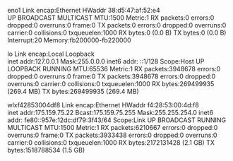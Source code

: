 eno1      Link encap:Ethernet  HWaddr 38:d5:47:af:52:e4  
          UP BROADCAST MULTICAST  MTU:1500  Metric:1
          RX packets:0 errors:0 dropped:0 overruns:0 frame:0
          TX packets:0 errors:0 dropped:0 overruns:0 carrier:0
          collisions:0 txqueuelen:1000 
          RX bytes:0 (0.0 B)  TX bytes:0 (0.0 B)
          Interrupt:20 Memory:fb200000-fb220000 

lo        Link encap:Local Loopback  
          inet addr:127.0.0.1  Mask:255.0.0.0
          inet6 addr: ::1/128 Scope:Host
          UP LOOPBACK RUNNING  MTU:65536  Metric:1
          RX packets:3948678 errors:0 dropped:0 overruns:0 frame:0
          TX packets:3948678 errors:0 dropped:0 overruns:0 carrier:0
          collisions:0 txqueuelen:1000 
          RX bytes:269499935 (269.4 MB)  TX bytes:269499935 (269.4 MB)

wlxf42853004df8 Link encap:Ethernet  HWaddr f4:28:53:00:4d:f8  
          inet addr:175.159.75.22  Bcast:175.159.75.255  Mask:255.255.254.0
          inet6 addr: fe80::957e:12dc:df79:3f43/64 Scope:Link
          UP BROADCAST RUNNING MULTICAST  MTU:1500  Metric:1
          RX packets:6210667 errors:0 dropped:0 overruns:0 frame:0
          TX packets:3933438 errors:0 dropped:0 overruns:0 carrier:0
          collisions:0 txqueuelen:1000 
          RX bytes:2172131428 (2.1 GB)  TX bytes:1518788534 (1.5 GB)


